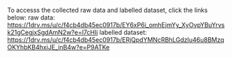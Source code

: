 To accesss the collected raw data and labelled dataset, click the links below:
raw data:
https://1drv.ms/u/c/f4cb4db45ec0917b/EY6xP6i_omhEjmYy_XyOvpYBuYrvsk21gCegjxSgdAmN2w?e=l7cHIi
labelled dataset:
https://1drv.ms/u/c/f4cb4db45ec0917b/ERjQpdYMNcRBhLGdzlu46u8BMzqOKYhbKB4hxiJE_inB4w?e=P9ATKe
